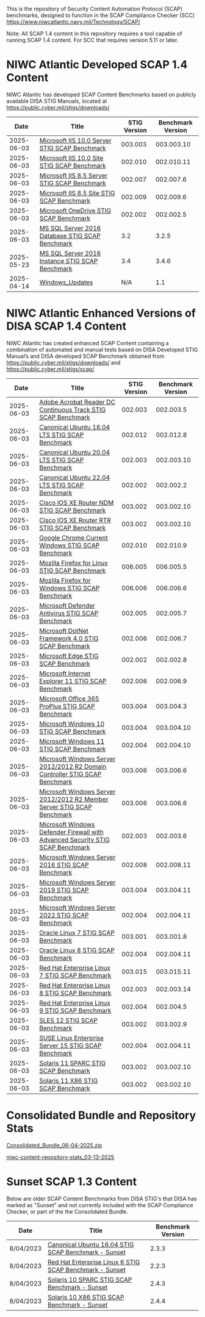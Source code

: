 This is the repository of Security Content Automation Protocol (SCAP) benchmarks, designed to function in the SCAP Compliance Checker (SCC) https://www.niwcatlantic.navy.mil/Technology/SCAP/

Note:  All SCAP 1.4 content in this repository requires a tool capable of running SCAP 1.4 content.  For SCC that requires version 5.11 or later.

  # NIWC Atlantic Developed SCAP 1.4 Content
  
  NIWC Atlantic has developed SCAP Content Benchmarks based on publicly available DISA STIG Manuals, located at https://public.cyber.mil/stigs/downloads/

| Date    | Title        |   STIG Version | Benchmark Version |
| -------- | ----------- | ----------- | -------- |
| 2025-06-03 | [Microsoft IIS 10.0 Server STIG SCAP Benchmark](https://raw.githubusercontent.com/niwc-atlantic/scap-content-library/refs/heads/main/Current/U_MS_IIS_10-0_Server_V3R2_STIG_SCAP_1-4_Benchmark-enhancedV10-signed.zip) | 003.003 | 003.003.10 |
| 2025-06-03 | [Microsoft IIS 10.0 Site STIG SCAP Benchmark](https://raw.githubusercontent.com/niwc-atlantic/scap-content-library/refs/heads/main/Current/U_MS_IIS_10-0_Site_V2R10_STIG_SCAP_1-4_Benchmark-enhancedV11-signed.zip) | 002.010 | 002.010.11 |
| 2025-06-03 | [Microsoft IIS 8.5 Server STIG SCAP Benchmark](https://raw.githubusercontent.com/niwc-atlantic/scap-content-library/refs/heads/main/Current/U_MS_IIS_8-5_Server_V2R7_STIG_SCAP_1-4_Benchmark-enhancedV6-signed.zip) | 002.007 | 002.007.6 |
| 2025-06-03 | [Microsoft IIS 8.5 Site STIG SCAP Benchmark](https://raw.githubusercontent.com/niwc-atlantic/scap-content-library/refs/heads/main/Current/U_MS_IIS_8-5_Site_V2R9_STIG_SCAP_1-4_Benchmark-enhancedV6-signed.zip) | 002.009 | 002.009.6 |
| 2025-06-03 | [Microsoft OneDrive STIG SCAP Benchmark](https://raw.githubusercontent.com/niwc-atlantic/scap-content-library/refs/heads/main/Current/U_MS_OneDrive_V2R3_STIG_SCAP_1-4_Benchmark-enhancedV5-signed.zip) | 002.002 | 002.002.5 |
| 2025-06-03 | [MS SQL Server 2016 Database STIG SCAP Benchmark](https://raw.githubusercontent.com/niwc-atlantic/scap-content-library/refs/heads/main/Current/U_MS_SQL_Server_2016_Database_V3R2_STIG_SCAP_1-4_Benchmark-enhancedV5-signed.zip) | 3.2 | 3.2.5 |
| 2025-05-23 | [MS SQL Server 2016 Instance STIG SCAP Benchmark](https://raw.githubusercontent.com/niwc-atlantic/scap-content-library/refs/heads/main/Current/U_MS_SQL_Server_2016_Instance_V3R4_STIG_SCAP_1-4_Benchmark-enhancedV6-signed.zip) | 3.4 | 3.4.6 |
| 2025-04-14 | [Windows_Updates](https://raw.githubusercontent.com/niwc-atlantic/scap-content-library/refs/heads/main/Current/Windows_Updates_SCAP_1-4_Benchmark_V1R1-signed.zip) | N/A | 1.1 |



  # NIWC Atlantic Enhanced Versions of DISA SCAP 1.4 Content
  
  NIWC Atlantic has created enhanced SCAP Content containing a combination of automated and manual tests based on DISA Developed STIG Manual’s and DISA developed SCAP Benchmark obtained from https://public.cyber.mil/stigs/downloads/ and https://public.cyber.mil/stigs/scap/

| Date    | Title        |   STIG Version | Benchmark Version |
| -------- | ----------- | ----------- | -------- |
| 2025-06-03 | [Adobe Acrobat Reader DC Continuous Track STIG SCAP Benchmark](https://raw.githubusercontent.com/niwc-atlantic/scap-content-library/refs/heads/main/Current/U_Adobe_Acrobat_Reader_DC_Continuous_V2R3_STIG_SCAP_1-4_Benchmark-enhancedV5-signed.zip) | 002.003 | 002.003.5 |
| 2025-06-03 | [Canonical Ubuntu 18.04 LTS STIG SCAP Benchmark](https://raw.githubusercontent.com/niwc-atlantic/scap-content-library/refs/heads/main/Current/U_CAN_Ubuntu_18-04_V2R12_STIG_SCAP_1-4_Benchmark-enhancedV8-signed.zip) | 002.012 | 002.012.8 |
| 2025-06-03 | [Canonical Ubuntu 20.04 LTS STIG SCAP Benchmark](https://raw.githubusercontent.com/niwc-atlantic/scap-content-library/refs/heads/main/Current/U_CAN_Ubuntu_20-04_LTS_V2R3_STIG_SCAP_1-4_Benchmark-enhancedV10-signed.zip) | 002.003 | 002.003.10 |
| 2025-06-03 | [Canonical Ubuntu 22.04 LTS STIG SCAP Benchmark](https://raw.githubusercontent.com/niwc-atlantic/scap-content-library/refs/heads/main/Current/U_CAN_Ubuntu_22-04_LTS_V2R2_STIG_SCAP_1-4_Benchmark-enhancedV2-signed.zip) | 002.002 | 002.002.2 |
| 2025-06-03 | [Cisco IOS XE Router NDM STIG SCAP Benchmark](https://raw.githubusercontent.com/niwc-atlantic/scap-content-library/refs/heads/main/Current/U_Cisco_IOS-XE_Router_NDM_V3R2_STIG_SCAP_1-4_Benchmark-enhancedV10-signed.zip) | 003.002 | 003.002.10 |
| 2025-06-03 | [Cisco IOS XE Router RTR STIG SCAP Benchmark](https://raw.githubusercontent.com/niwc-atlantic/scap-content-library/refs/heads/main/Current/U_Cisco_IOS-XE_Router_RTR_V3R2_STIG_SCAP_1-4_Benchmark-enhancedV10-signed.zip) | 003.002 | 003.002.10 |
| 2025-06-03 | [Google Chrome Current Windows STIG SCAP Benchmark](https://raw.githubusercontent.com/niwc-atlantic/scap-content-library/refs/heads/main/Current/U_Google_Chrome_V2R10_STIG_SCAP_1-4_Benchmark-enhancedV9-signed.zip) | 002.010 | 002.010.9 |
| 2025-06-03 | [Mozilla Firefox for Linux STIG SCAP Benchmark](https://raw.githubusercontent.com/niwc-atlantic/scap-content-library/refs/heads/main/Current/U_MOZ_Firefox_Linux_V6R5_STIG_SCAP_1-4_Benchmark-enhancedV5-signed.zip) | 006.005 | 006.005.5 |
| 2025-06-03 | [Mozilla Firefox for Windows STIG SCAP Benchmark](https://raw.githubusercontent.com/niwc-atlantic/scap-content-library/refs/heads/main/Current/U_MOZ_Firefox_Windows_V6R6_STIG_SCAP_1-4_Benchmark-enhancedV6-signed.zip) | 006.006 | 006.006.6 |
| 2025-06-03 | [Microsoft Defender Antivirus STIG SCAP Benchmark](https://raw.githubusercontent.com/niwc-atlantic/scap-content-library/refs/heads/main/Current/U_MS_Defender_Antivirus_V2R5_STIG_SCAP_1-4_Benchmark-enhancedV7-signed.zip) | 002.005 | 002.005.7 |
| 2025-06-03 | [Microsoft DotNet Framework 4.0 STIG SCAP Benchmark](https://raw.githubusercontent.com/niwc-atlantic/scap-content-library/refs/heads/main/Current/U_MS_DotNet_Framework_4-0_V2R6_STIG_SCAP_1-4_Benchmark-enhancedV7-signed.zip) | 002.006 | 002.006.7 |
| 2025-06-03 | [Microsoft Edge STIG SCAP Benchmark](https://raw.githubusercontent.com/niwc-atlantic/scap-content-library/refs/heads/main/Current/U_MS_Edge_V2R2_STIG_SCAP_1-4_Benchmark-enhancedV8-signed.zip) | 002.002 | 002.002.8 |
| 2025-06-03 | [Microsoft Internet Explorer 11 STIG SCAP Benchmark](https://raw.githubusercontent.com/niwc-atlantic/scap-content-library/refs/heads/main/Current/U_MS_IE11_V2R6_STIG_SCAP_1-4_Benchmark-enhancedV9-signed.zip) | 002.006 | 002.006.9 |
| 2025-06-03 | [Microsoft Office 365 ProPlus STIG SCAP Benchmark](https://raw.githubusercontent.com/niwc-atlantic/scap-content-library/refs/heads/main/Current/U_MS_Office_365_ProPlus_V3R4_STIG_SCAP_1-4_Benchmark-enhancedV3-signed.zip) | 003.004 | 003.004.3 |
| 2025-06-03 | [Microsoft Windows 10 STIG SCAP Benchmark](https://raw.githubusercontent.com/niwc-atlantic/scap-content-library/refs/heads/main/Current/U_MS_Windows_10_V3R4_STIG_SCAP_1-4_Benchmark-enhancedV10-signed.zip) | 003.004 | 003.004.10 |
| 2025-06-03 | [Microsoft Windows 11 STIG SCAP Benchmark](https://raw.githubusercontent.com/niwc-atlantic/scap-content-library/refs/heads/main/Current/U_MS_Windows_11_V2R4_STIG_SCAP_1-4_Benchmark-enhancedV10-signed.zip) | 002.004 | 002.004.10 |
| 2025-06-03 | [Microsoft Windows Server 2012/2012 R2 Domain Controller STIG SCAP Benchmark](https://raw.githubusercontent.com/niwc-atlantic/scap-content-library/refs/heads/main/Current/U_MS_Windows_2012_and_2012_R2_DC_V3R6_STIG_SCAP_1-4_Benchmark-enhancedV6-signed.zip) | 003.006 | 003.006.6 |
| 2025-06-03 | [Microsoft Windows Server 2012/2012 R2 Member Server STIG SCAP Benchmark](https://raw.githubusercontent.com/niwc-atlantic/scap-content-library/refs/heads/main/Current/U_MS_Windows_2012_and_2012_R2_MS_V3R6_STIG_SCAP_1-4_Benchmark-enhancedV6-signed.zip) | 003.006 | 003.006.6 |
| 2025-06-03 | [Microsoft Windows Defender Firewall with Advanced Security STIG SCAP Benchmark](https://raw.githubusercontent.com/niwc-atlantic/scap-content-library/refs/heads/main/Current/U_MS_Windows_Defender_Firewall_V2R3_STIG_SCAP_1-4_Benchmark-enhancedV6-signed.zip) | 002.003 | 002.003.6 |
| 2025-06-03 | [Microsoft Windows Server 2016 STIG SCAP Benchmark](https://raw.githubusercontent.com/niwc-atlantic/scap-content-library/refs/heads/main/Current/U_MS_Windows_Server_2016_V2R8_STIG_SCAP_1-4_Benchmark-enhancedV11-signed.zip) | 002.008 | 002.008.11 |
| 2025-06-03 | [Microsoft Windows Server 2019 STIG SCAP Benchmark](https://raw.githubusercontent.com/niwc-atlantic/scap-content-library/refs/heads/main/Current/U_MS_Windows_Server_2019_V3R4_STIG_SCAP_1-4_Benchmark-enhancedV11-signed.zip) | 003.004 | 003.004.11 |
| 2025-06-03 | [Microsoft Windows Server 2022 STIG SCAP Benchmark](https://raw.githubusercontent.com/niwc-atlantic/scap-content-library/refs/heads/main/Current/U_MS_Windows_Server_2022_V2R4_STIG_SCAP_1-4_Benchmark-enhancedV11-signed.zip) | 002.004 | 002.004.11 |
| 2025-06-03 | [Oracle Linux 7 STIG SCAP Benchmark](https://raw.githubusercontent.com/niwc-atlantic/scap-content-library/refs/heads/main/Current/U_Oracle_Linux_7_V3R1_STIG_SCAP_1-4_Benchmark-enhancedV8-signed.zip) | 003.001 | 003.001.8 |
| 2025-06-03 | [Oracle Linux 8 STIG SCAP Benchmark](https://raw.githubusercontent.com/niwc-atlantic/scap-content-library/refs/heads/main/Current/U_Oracle_Linux_8_V2R4_STIG_SCAP_1-4_Benchmark-enhancedV11-signed.zip) | 002.004 | 002.004.11 |
| 2025-06-03 | [Red Hat Enterprise Linux 7 STIG SCAP Benchmark](https://raw.githubusercontent.com/niwc-atlantic/scap-content-library/refs/heads/main/Current/U_RHEL_7_V3R15_STIG_SCAP_1-4_Benchmark-enhancedV11-signed.zip) | 003.015 | 003.015.11 |
| 2025-06-03 | [Red Hat Enterprise Linux 8 STIG SCAP Benchmark](https://raw.githubusercontent.com/niwc-atlantic/scap-content-library/refs/heads/main/Current/U_RHEL_8_V2R3_STIG_SCAP_1-4_Benchmark-enhancedV14-signed.zip) | 002.003 | 002.003.14 |
| 2025-06-03 | [Red Hat Enterprise Linux 9 STIG SCAP Benchmark](https://raw.githubusercontent.com/niwc-atlantic/scap-content-library/refs/heads/main/Current/U_RHEL_9_V2R4_STIG_SCAP_1-4_Benchmark-enhancedV5-signed.zip) | 002.004 | 002.004.5 |
| 2025-06-03 | [SLES 12 STIG SCAP Benchmark](https://raw.githubusercontent.com/niwc-atlantic/scap-content-library/refs/heads/main/Current/U_SLES_12_V3R2_STIG_SCAP_1-4_Benchmark-enhancedV9-signed.zip) | 003.002 | 003.002.9 |
| 2025-06-03 | [SUSE Linux Enterprise Server 15 STIG SCAP Benchmark](https://raw.githubusercontent.com/niwc-atlantic/scap-content-library/refs/heads/main/Current/U_SLES_15_V2R4_STIG_SCAP_1-4_Benchmark-enhancedV11-signed.zip) | 002.004 | 002.004.11 |
| 2025-06-03 | [Solaris 11 SPARC STIG SCAP Benchmark](https://raw.githubusercontent.com/niwc-atlantic/scap-content-library/refs/heads/main/Current/U_SOL_11_SPARC_V3R2_STIG_SCAP_1-4_Benchmark-enhancedV10-signed.zip) | 003.002 | 003.002.10 |
| 2025-06-03 | [Solaris 11 X86 STIG SCAP Benchmark](https://raw.githubusercontent.com/niwc-atlantic/scap-content-library/refs/heads/main/Current/U_SOL_11_X86_V3R2_STIG_SCAP_1-4_Benchmark-enhancedV10-signed.zip) | 003.002 | 003.002.10 |

  # Consolidated Bundle and Repository Stats
  
  [Consolidated_Bundle_06-04-2025.zip](https://github.com/niwc-atlantic/scap-content-library/blob/db85e6ba9711747b8a584ebb2f9ee56b1f246df4/Current/Consolidated_Bundle-06-04-2025.zip)
  
  [niwc-content-repository-stats_03-13-2025](https://github.com/niwc-atlantic/scap-content-library/blob/db85e6ba9711747b8a584ebb2f9ee56b1f246df4/benchmark_stats.md)

  # Sunset SCAP 1.3 Content

Below are older SCAP Content Benchmarks from DISA STIG's that DISA has marked as "Sunset" and not currently included with the SCAP Compliance Checker, or part of the the Consolidated Bundle.

| Date    | Title        |  Benchmark Version |
| -------- | ----------- | -------- |
| 8/04/2023	| [Canonical Ubuntu 16.04 STIG SCAP Benchmark - Sunset](https://raw.githubusercontent.com/niwc-atlantic/scap-content-library/refs/heads/main/Archive/2023-July/U_CAN_Ubuntu_16-04_LTS_V2R3_STIG_SCAP_1-3_Benchmark-enhancedV3.zip) | 2.3.3
| 8/04/2023 |  [Red Hat Enterprise Linux 6 STIG SCAP Benchmark - Sunset](https://raw.githubusercontent.com/niwc-atlantic/scap-content-library/refs/heads/main/Archive/2023-July/U_RHEL_6_V2R2_STIG_SCAP_1-3_Benchmark-enhancedV3.zip) | 2.2.3
| 8/04/2023  | [Solaris 10 SPARC STIG SCAP Benchmark - Sunset](https://raw.githubusercontent.com/niwc-atlantic/scap-content-library/refs/heads/main/Archive/2023-July/U_SOL_10_SPARC_V2R4_STIG_SCAP_1-3_Benchmark-enhancedV3.zip) | 2.4.3
| 8/04/2023  | [Solaris 10 X86 STIG SCAP Benchmark - Sunset](https://raw.githubusercontent.com/niwc-atlantic/scap-content-library/refs/heads/main/Archive/2023-July/U_SOL_10_X86_V2R4_STIG_SCAP_1-3_Benchmark-enhancedV3.zip) | 2.4.4
  




